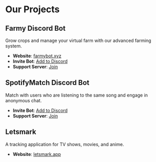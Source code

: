 # Our Projects

## Farmy Discord Bot

Grow crops and manage your virtual farm with our advanced farming system.

- **Website**: [farmybot.xyz](https://farmybot.xyz/)
- **Invite Bot**:
  [Add to Discord](https://discord.com/oauth2/authorize?client_id=1357875239442186291)
- **Support Server**: [Join](https://discord.gg/qB2s3BARPV)

## SpotifyMatch Discord Bot

Match with users who are listening to the same song and engage in anonymous
chat.

- **Invite Bot**:
  [Add to Discord](https://discord.com/oauth2/authorize?client_id=1368355186929827890)
- **Support Server**: [Join](https://discord.gg/xrhr4Z7VkF)

## Letsmark

A tracking application for TV shows, movies, and anime.

- **Website**: [letsmark.app](https://letsmark.app/)
